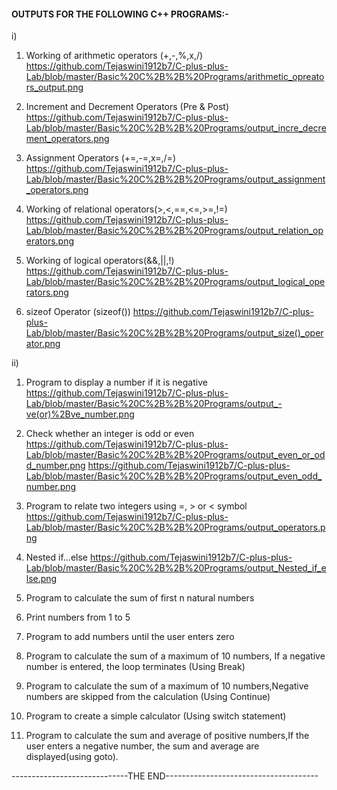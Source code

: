 #### OUTPUTS FOR THE FOLLOWING C++ PROGRAMS:-

i)

1. Working of arithmetic operators (+,-,%,x,/)
https://github.com/Tejaswini1912b7/C-plus-plus-Lab/blob/master/Basic%20C%2B%2B%20Programs/arithmetic_opreators_output.png

2. Increment and Decrement Operators (Pre & Post)
https://github.com/Tejaswini1912b7/C-plus-plus-Lab/blob/master/Basic%20C%2B%2B%20Programs/output_incre_decrement_operators.png

3. Assignment Operators (+=,-=,x=,/=)
https://github.com/Tejaswini1912b7/C-plus-plus-Lab/blob/master/Basic%20C%2B%2B%20Programs/output_assignment_operators.png

4. Working of relational operators(>,<,==,<=,>=,!=)
https://github.com/Tejaswini1912b7/C-plus-plus-Lab/blob/master/Basic%20C%2B%2B%20Programs/output_relation_operators.png

5. Working of logical operators(&&,||,!)
https://github.com/Tejaswini1912b7/C-plus-plus-Lab/blob/master/Basic%20C%2B%2B%20Programs/output_logical_operators.png

6. sizeof Operator (sizeof())
https://github.com/Tejaswini1912b7/C-plus-plus-Lab/blob/master/Basic%20C%2B%2B%20Programs/output_size()_operator.png


ii)

1. Program to display a number if it is negative
https://github.com/Tejaswini1912b7/C-plus-plus-Lab/blob/master/Basic%20C%2B%2B%20Programs/output_-ve(or)%2Bve_number.png

2. Check whether an integer is odd or even
https://github.com/Tejaswini1912b7/C-plus-plus-Lab/blob/master/Basic%20C%2B%2B%20Programs/output_even_or_odd_number.png
https://github.com/Tejaswini1912b7/C-plus-plus-Lab/blob/master/Basic%20C%2B%2B%20Programs/output_even_odd_number.png

3. Program to relate two integers using =, > or < symbol
https://github.com/Tejaswini1912b7/C-plus-plus-Lab/blob/master/Basic%20C%2B%2B%20Programs/output_operators.png

4. Nested if...else
https://github.com/Tejaswini1912b7/C-plus-plus-Lab/blob/master/Basic%20C%2B%2B%20Programs/output_Nested_if_else.png

5. Program to calculate the sum of first n natural numbers


6. Print numbers from 1 to 5


7. Program to add numbers until the user enters zero


8. Program to calculate the sum of a maximum of 10 numbers, If a negative number is entered, the loop terminates (Using Break)


9.  Program to calculate the sum of a maximum of 10 numbers,Negative numbers are skipped from the calculation (Using Continue)


10. Program to create a simple calculator (Using switch statement)


11. Program to calculate the sum and average of positive numbers,If the user enters a negative number, the sum and average are displayed(using goto).


-----------------------------THE END--------------------------------------
